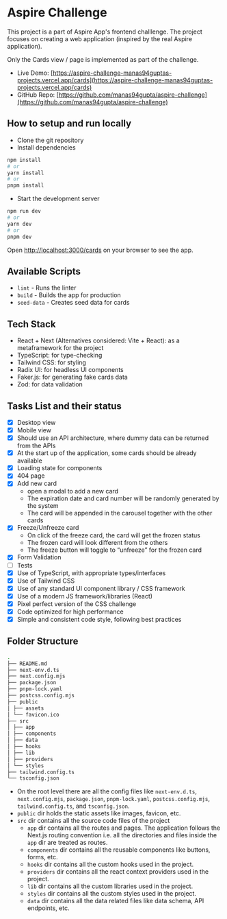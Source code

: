 # Aspire Challenge

This project is a part of Aspire App's frontend challlenge.
The project focuses on creating a web application (inspired by the real Aspire application).

Only the Cards view / page is implemented as part of the challenge.

- Live Demo: [https://aspire-challenge-manas94guptas-projects.vercel.app/cards](https://aspire-challenge-manas94guptas-projects.vercel.app/cards)
- GitHub Repo: [https://github.com/manas94gupta/aspire-challenge](https://github.com/manas94gupta/aspire-challenge)

## How to setup and run locally

- Clone the git repository
- Install dependencies

```bash
npm install
# or
yarn install
# or
pnpm install
```

- Start the development server

```bash
npm run dev
# or
yarn dev
# or
pnpm dev
```

Open [http://localhost:3000/cards](http://localhost:3000/cards) on your browser to see the app.

## Available Scripts

- `lint` - Runs the linter
- `build` - Builds the app for production
- `seed-data` - Creates seed data for cards

## Tech Stack

- React + Next (Alternatives considered: Vite + React): as a metaframework for the project
- TypeScript: for type-checking
- Tailwind CSS: for styling
- Radix UI: for headless UI components
- Faker.js: for generating fake cards data
- Zod: for data validation

## Tasks List and their status

- [x] Desktop view
- [x] Mobile view
- [x] Should use an API architecture, where dummy data can be returned from the APIs
- [x] At the start up of the application, some cards should be already available
- [x] Loading state for components
- [x] 404 page
- [x] Add new card
  - open a modal to add a new card
  - The expiration date and
    card number will be randomly generated by the system
  - The card will be appended in the carousel together with the other cards
- [x] Freeze/Unfreeze card
  - On click of the freeze card, the card will get the frozen status
  - The frozen card will look different from the others
  - The freeze button will toggle to “unfreeze” for the frozen card
- [x] Form Validation
- [ ] Tests
- [x] Use of TypeScript, with appropriate types/interfaces
- [x] Use of Tailwind CSS
- [x] Use of any standard UI component library / CSS framework
- [x] Use of a modern JS framework/libraries (React)
- [x] Pixel perfect version of the CSS challenge
- [x] Code optimized for high performance
- [x] Simple and consistent code style, following best practices

## Folder Structure

```bash
.
├── README.md
├── next-env.d.ts
├── next.config.mjs
├── package.json
├── pnpm-lock.yaml
├── postcss.config.mjs
├── public
│ ├── assets
│ └── favicon.ico
├── src
│ ├── app
│ ├── components
│ ├── data
│ ├── hooks
│ ├── lib
│ ├── providers
│ └── styles
├── tailwind.config.ts
└── tsconfig.json
```

- On the root level there are all the config files like `next-env.d.ts`, `next.config.mjs`, `package.json`, `pnpm-lock.yaml`, `postcss.config.mjs`, `tailwind.config.ts`, and `tsconfig.json`.
- `public` dir holds the static assets like images, favicon, etc.
- `src` dir contains all the source code files of the project
  - `app` dir contains all the routes and pages. The application follows the Next.js routing convention i.e. all the directories and files inside the `app` dir are treated as routes.
  - `components` dir contains all the reusable components like buttons, forms, etc.
  - `hooks` dir contains all the custom hooks used in the project.
  - `providers` dir contains all the react context providers used in the project.
  - `lib` dir contains all the custom libraries used in the project.
  - `styles` dir contains all the custom styles used in the project.
  - `data` dir contains all the data related files like data schema, API endpoints, etc.
